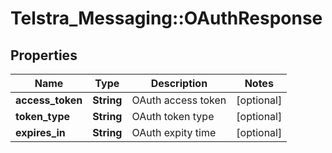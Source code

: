 # Telstra_Messaging::OAuthResponse

## Properties
Name | Type | Description | Notes
------------ | ------------- | ------------- | -------------
**access_token** | **String** | OAuth access token | [optional] 
**token_type** | **String** | OAuth token type | [optional] 
**expires_in** | **String** | OAuth expity time | [optional] 


